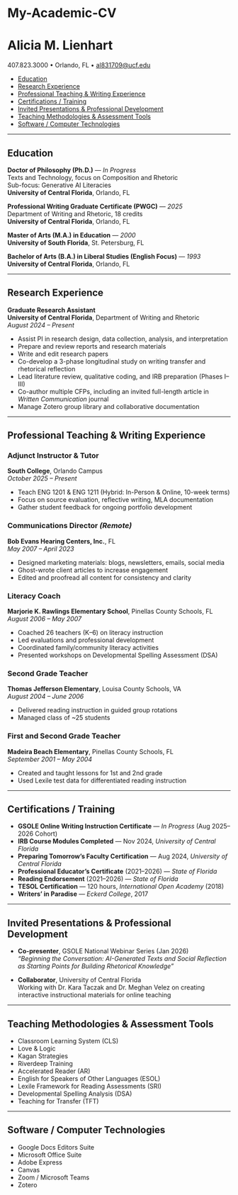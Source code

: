 # My-Academic-CV
# Alicia M. Lienhart

407.823.3000 • Orlando, FL • al831709@ucf.edu  

<!-- TOC -->
- [Education](#education)
- [Research Experience](#research-experience)
- [Professional Teaching & Writing Experience](#professional-teaching--writing-experience)
- [Certifications / Training](#certifications--training)
- [Invited Presentations & Professional Development](#invited-presentations--professional-development)
- [Teaching Methodologies & Assessment Tools](#teaching-methodologies--assessment-tools)
- [Software / Computer Technologies](#software--computer-technologies)
<!-- /TOC -->

---

## Education

**Doctor of Philosophy (Ph.D.)** — *In Progress*  
Texts and Technology, focus on Composition and Rhetoric  
Sub-focus: Generative AI Literacies  
**University of Central Florida**, Orlando, FL  

**Professional Writing Graduate Certificate (PWGC)** — *2025*  
Department of Writing and Rhetoric, 18 credits  
**University of Central Florida**, Orlando, FL  

**Master of Arts (M.A.) in Education** — *2000*  
**University of South Florida**, St. Petersburg, FL  

**Bachelor of Arts (B.A.) in Liberal Studies (English Focus)** — *1993*  
**University of Central Florida**, Orlando, FL  

---

## Research Experience

**Graduate Research Assistant**  
**University of Central Florida**, Department of Writing and Rhetoric  
*August 2024 – Present*

- Assist PI in research design, data collection, analysis, and interpretation
- Prepare and review reports and research materials
- Write and edit research papers
- Co-develop a 3-phase longitudinal study on writing transfer and rhetorical reflection
- Lead literature review, qualitative coding, and IRB preparation (Phases I–III)
- Co-author multiple CFPs, including an invited full-length article in *Written Communication* journal
- Manage Zotero group library and collaborative documentation

---

## Professional Teaching & Writing Experience

### **Adjunct Instructor & Tutor**  
**South College**, Orlando Campus  
*October 2025 – Present*

- Teach ENG 1201 & ENG 1211 (Hybrid: In-Person & Online, 10-week terms)
- Focus on source evaluation, reflective writing, MLA documentation
- Gather student feedback for ongoing portfolio development

### **Communications Director** *(Remote)*  
**Bob Evans Hearing Centers, Inc.**, FL  
*May 2007 – April 2023*

- Designed marketing materials: blogs, newsletters, emails, social media
- Ghost-wrote client articles to increase engagement
- Edited and proofread all content for consistency and clarity

### **Literacy Coach**  
**Marjorie K. Rawlings Elementary School**, Pinellas County Schools, FL  
*August 2006 – May 2007*

- Coached 26 teachers (K–6) on literacy instruction
- Led evaluations and professional development
- Coordinated family/community literacy activities
- Presented workshops on Developmental Spelling Assessment (DSA)

### **Second Grade Teacher**  
**Thomas Jefferson Elementary**, Louisa County Schools, VA  
*August 2004 – June 2006*

- Delivered reading instruction in guided group rotations
- Managed class of ~25 students

### **First and Second Grade Teacher**  
**Madeira Beach Elementary**, Pinellas County Schools, FL  
*September 2001 – May 2004*

- Created and taught lessons for 1st and 2nd grade
- Used Lexile test data for differentiated reading instruction

---

## Certifications / Training

- **GSOLE Online Writing Instruction Certificate** — *In Progress* (Aug 2025–2026 Cohort)
- **IRB Course Modules Completed** — Nov 2024, *University of Central Florida*
- **Preparing Tomorrow’s Faculty Certification** — Aug 2024, *University of Central Florida*
- **Professional Educator’s Certificate** (2021–2026) — *State of Florida*
- **Reading Endorsement** (2021–2026) — *State of Florida*
- **TESOL Certification** — 120 hours, *International Open Academy* (2018)
- **Writers’ in Paradise** — *Eckerd College*, 2017

---

## Invited Presentations & Professional Development

- **Co-presenter**, GSOLE National Webinar Series (Jan 2026)  
  *“Beginning the Conversation: AI-Generated Texts and Social Reflection as Starting Points for Building Rhetorical Knowledge”*

- **Collaborator**, University of Central Florida  
  Working with Dr. Kara Taczak and Dr. Meghan Velez on creating interactive instructional materials for online teaching

---

## Teaching Methodologies & Assessment Tools

- Classroom Learning System (CLS)  
- Love & Logic  
- Kagan Strategies  
- Riverdeep Training  
- Accelerated Reader (AR)  
- English for Speakers of Other Languages (ESOL)  
- Lexile Framework for Reading Assessments (SRI)  
- Developmental Spelling Analysis (DSA)  
- Teaching for Transfer (TFT)

---

## Software / Computer Technologies

- Google Docs Editors Suite  
- Microsoft Office Suite  
- Adobe Express  
- Canvas  
- Zoom / Microsoft Teams  
- Zotero

